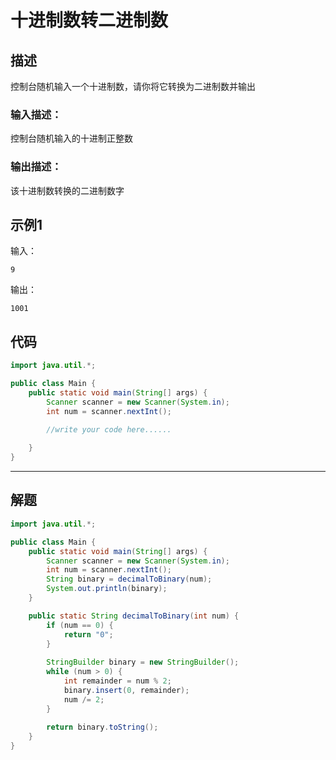 # 十进制数转二进制数

## 描述

控制台随机输入一个十进制数，请你将它转换为二进制数并输出

### 输入描述：

控制台随机输入的十进制正整数

### 输出描述：

该十进制数转换的二进制数字

## 示例1

输入：

```
9
```

输出：

```
1001
```

## 代码

```java
import java.util.*;

public class Main {
    public static void main(String[] args) {
        Scanner scanner = new Scanner(System.in);
        int num = scanner.nextInt();

        //write your code here......
        
    }
}
```



---



## 解题

```java
import java.util.*;

public class Main {
    public static void main(String[] args) {
        Scanner scanner = new Scanner(System.in);
        int num = scanner.nextInt();
        String binary = decimalToBinary(num);
        System.out.println(binary);
    }

    public static String decimalToBinary(int num) {
        if (num == 0) {
            return "0";
        }
        
        StringBuilder binary = new StringBuilder();
        while (num > 0) {
            int remainder = num % 2;
            binary.insert(0, remainder);
            num /= 2;
        }
        
        return binary.toString();
    }
}
```

